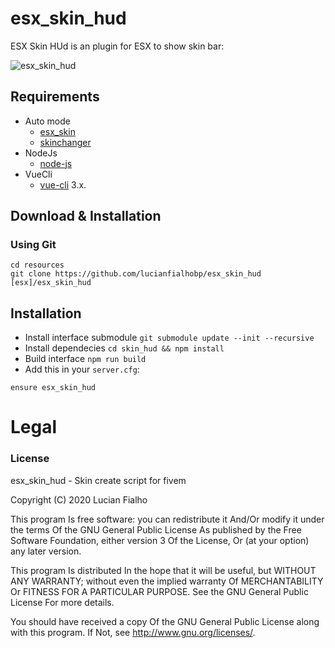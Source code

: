 # esx_skin_hud

ESX Skin HUd  is an plugin for ESX to show skin bar:

![esx_skin_hud](https://media.discordapp.net/attachments/752611239988822027/763829153266401300/unknown.png?width=1110&height=703)

## Requirements

* Auto mode
    - [esx_skin](https://github.com/esx-framework/esx_skin)
    - [skinchanger](https://github.com/esx-framework/skinchanger)
* NodeJs
    - [node-js](https://nodejs.org/en/)
* VueCli
    - [vue-cli](https://cli.vuejs.org/) 3.x.

## Download & Installation

### Using Git
```
cd resources
git clone https://github.com/lucianfialhobp/esx_skin_hud [esx]/esx_skin_hud
```

## Installation
- Install interface submodule `git submodule update --init --recursive`
- Install dependecies `cd skin_hud && npm install`
- Build interface `npm run build`
- Add this in your `server.cfg`:

```
ensure esx_skin_hud
```

# Legal
### License
esx_skin_hud - Skin create script for fivem

Copyright (C) 2020 Lucian Fialho

This program Is free software: you can redistribute it And/Or modify it under the terms Of the GNU General Public License As published by the Free Software Foundation, either version 3 Of the License, Or (at your option) any later version.

This program Is distributed In the hope that it will be useful, but WITHOUT ANY WARRANTY; without even the implied warranty Of MERCHANTABILITY Or FITNESS FOR A PARTICULAR PURPOSE. See the GNU General Public License For more details.

You should have received a copy Of the GNU General Public License along with this program. If Not, see http://www.gnu.org/licenses/.
